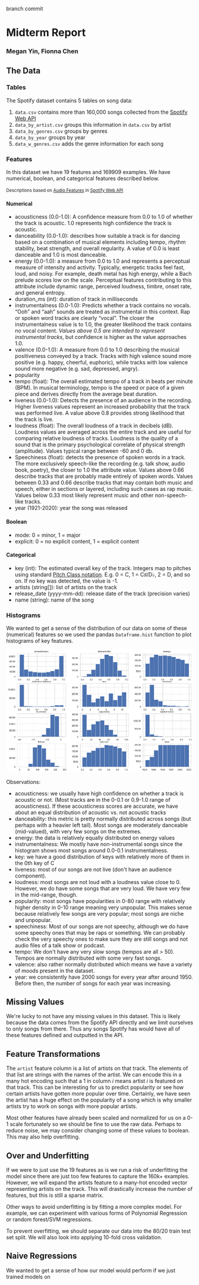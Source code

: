 branch commit

# Midterm Report
### Megan Yin, Fionna Chen

## The Data

### Tables
The Spotify dataset contains 5 tables on song data:
1. `data.csv` contains more than 160,000 songs collected from the [Spotify Web API](https://developer.spotify.com/documentation/web-api/)
2. `data_by_artist.csv` groups this information in `data.csv` by artist
3. `data_by_genres.csv` groups by genres
4. `data_by_year` groups by year
5. `data_w_genres.csv` adds the genre information for each song

### Features

In this dataset we have 19 features and 169909 examples. We have numerical, boolean, and categorical features described below.

<small> Descriptions based on [Audio Features](https://developer.spotify.com/documentation/web-api/reference/tracks/get-audio-features/) in [Spotify Web API](https://developer.spotify.com/documentation/web-api/) </small>

#### Numerical
* acousticness (0.0-1.0): A confidence measure from 0.0 to 1.0 of whether the track is acoustic. 1.0 represents high confidence the track is acoustic. 
* danceability (0.0-1.0): describes how suitable a track is for dancing based on a combination of musical elements including tempo, rhythm stability, beat strength, and overall regularity. A value of 0.0 is least danceable and 1.0 is most danceable.
* energy (0.0-1.0): a measure from 0.0 to 1.0 and represents a perceptual measure of intensity and activity. Typically, energetic tracks feel fast, loud, and noisy. For example, death metal has high energy, while a Bach prelude scores low on the scale. Perceptual features contributing to this attribute include dynamic range, perceived loudness, timbre, onset rate, and general entropy. 
* duration_ms (int): duration of track in milliseconds
* instrumentalness (0.0-1.0): Predicts whether a track contains no vocals. “Ooh” and “aah” sounds are treated as instrumental in this context. Rap or spoken word tracks are clearly “vocal”. The closer the instrumentalness value is to 1.0, the greater likelihood the track contains no vocal content. _Values above 0.5 are intended to represent instrumental tracks_, but confidence is higher as the value approaches 1.0.
* valence (0.0-1.0): A measure from 0.0 to 1.0 describing the musical positiveness conveyed by a track. Tracks with high valence sound more positive (e.g. happy, cheerful, euphoric), while tracks with low valence sound more negative (e.g. sad, depressed, angry). 
* popularity 
* tempo (float): The overall estimated tempo of a track in beats per minute (BPM). In musical terminology, tempo is the speed or pace of a given piece and derives directly from the average beat duration.
* liveness (0.0-1.0): Detects the presence of an audience in the recording. Higher liveness values represent an increased probability that the track was performed live. A value above 0.8 provides strong likelihood that the track is live.
* loudness (float): The overall loudness of a track in decibels (dB). Loudness values are averaged across the entire track and are useful for comparing relative loudness of tracks. Loudness is the quality of a sound that is the primary psychological correlate of physical strength (amplitude). Values typical range between -60 and 0 db.
* Speechiness (float): detects the presence of spoken words in a track. The more exclusively speech-like the recording (e.g. talk show, audio book, poetry), the closer to 1.0 the attribute value. Values above 0.66 describe tracks that are probably made entirely of spoken words. Values between 0.33 and 0.66 describe tracks that may contain both music and speech, either in sections or layered, including such cases as rap music. Values below 0.33 most likely represent music and other non-speech-like tracks.
* year (1921-2020): year the song was released

#### Boolean
* mode: 0 = minor, 1 = major
* explicit: 0 = no explicit content, 1 = explicit content

#### Categorical
* key (int): The estimated overall key of the track. Integers map to pitches using standard [Pitch Class notation](https://en.wikipedia.org/wiki/Pitch_class). E.g. 0 = C, 1 = C♯/D♭, 2 = D, and so on. If no key was detected, the value is -1.
* artists (string[]): list of artists on the track
* release_date (yyyy-mm-dd): release date of the track (precision varies)
* name (string): name of the song

### Histograms
We wanted to get a sense of the distribution of our data on some of these (numerical) features so we used the pandas `Dataframe.hist` function to plot histograms of key features.

<img src="./imgs/data-histograms.png" />

Observations:
* acousticness: we usually have high confidence on whether a track is acoustic or not. (Most tracks are in the 0-0.1 or 0.9-1.0 range of acousticness). If these acousticness scores are accurate, we have about an equal distribution of acoustic vs. not acoustic tracks
* danceability: this metric is pretty normally distributed across songs (but perhaps with a heavier left tail). Most songs are moderately danceable (mid-valued), with very few songs on the extremes.
* energy: the data is relatively equally distributed on energy values
* instrumentalness: We mostly have non-instrumental songs since the histogram shows most songs around 0.0-0.1 instrumentalness.
* key: we have a good distribution of keys with relatively more of them in the 0th key of C
* liveness: most of our songs are not live (don't have an audience component).
* loudness: most songs are not loud with a loudness value close to 0. However, we do have some songs that are very loud. We have very few in the mid-range, though.
* popularity: most songs have popularities in 0-80 range with relatively higher density in 0-10 range meaning very unpopular. This makes sense because relatively few songs are very popular; most songs are niche and unpopular.
* speechiness: Most of our songs are not speechy, although we do have some speechy ones that may be raps or something. We can probably check the very speechy ones to make sure they are still songs and not audio files of a talk show or podcast.
* tempo: We don't have any very slow songs (tempos are all > 50). Tempos are normally distributed with some very fast songs.
* valence: also rather normally distributed which means we have a variety of moods present in the dataset.
* year: we consistently have 2000 songs for every year after around 1950. Before then, the number of songs for each year was increasing. 

## Missing Values
We're lucky to not have any missing values in this dataset. This is likely because the data comes from the Spotify API directly and we limit ourselves to only songs from there. Thus any songs Spotify has would have all of these features defined and outputted in the API.

## Feature Transformations
The `artist` feature column is a list of artists on that track. The elements of that list are strings with the names of the artist. We can encode this in a many hot encoding such that a $1$ in column $i$ means artist $i$ is featured on that track. This can be interesting for us to predict popularity or see how certain artists have gotten more popular over time. Certainly, we have seen the artist has a huge effect on the popularity of a song which is why smaller artists try to work on songs with more popular artists.

Most other features have already been scaled and normalized for us on a 0-1 scale fortunately so we should be fine to use the raw data. Perhaps to reduce noise, we may consider changing some of these values to boolean. This may also help overfitting. 

## Over and Underfitting
If we were to just use the 19 features as is we run a risk of underfitting the model since there are just too few features to capture the 160k+ examples. However, we will expand the artists feature to a many-hot encoded vector representing artists on the track. This will drastically increase the number of features, but this is still a sparse matrix. 

Other ways to avoid underfitting is by fitting a more complex model. For example, we can experiment with various forms of Polynomial Regression or random forest/SVM regressions.

To prevent overfitting, we should separate our data into the 80/20 train test set split. We will also look into applying 10-fold cross validation. 

## Naive Regressions
We wanted to get a sense of how our model would perform if we just trained models on

